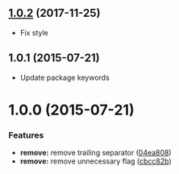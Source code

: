 <a name="1.0.2"></a>
## [1.0.2](https://github.com/pandawing/node-remove-trailing-path-separator/compare/v1.0.1...v1.0.2) (2017-11-25)

* Fix style


<a name="1.0.1"></a>
## 1.0.1 (2015-07-21)

* Update package keywords


<a name="1.0.0"></a>
# 1.0.0 (2015-07-21)


### Features

* **remove:** remove trailing separator ([04ea808](https://github.com/pandawing/node-remove-trailing-path-separator/commit/04ea808))
* **remove:** remove unnecessary flag ([cbcc82b](https://github.com/pandawing/node-remove-trailing-path-separator/commit/cbcc82b))
